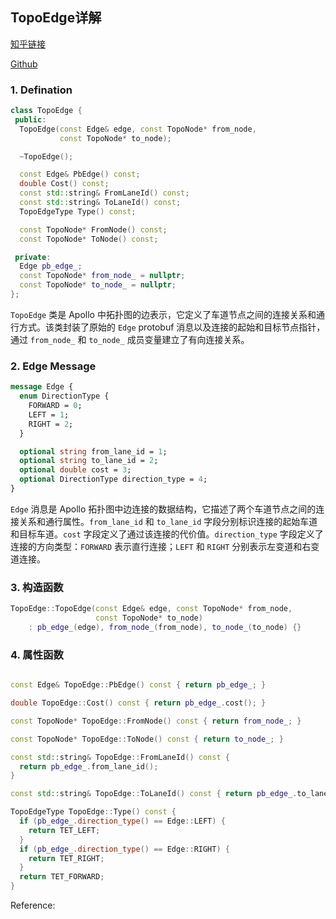 <!--
 * @Author: LOTEAT
 * @Date: 2025-08-12 19:15:34
-->

## TopoEdge详解

[知乎链接]()

[Github](https://github.com/LOTEAT/Apollo-Notes/blob/master/routing/TopoEdge/topo_edge.md)

### 1. Defination

```cpp
class TopoEdge {
 public:
  TopoEdge(const Edge& edge, const TopoNode* from_node,
           const TopoNode* to_node);

  ~TopoEdge();

  const Edge& PbEdge() const;
  double Cost() const;
  const std::string& FromLaneId() const;
  const std::string& ToLaneId() const;
  TopoEdgeType Type() const;

  const TopoNode* FromNode() const;
  const TopoNode* ToNode() const;

 private:
  Edge pb_edge_;
  const TopoNode* from_node_ = nullptr;
  const TopoNode* to_node_ = nullptr;
};
```

`TopoEdge` 类是 Apollo 中拓扑图的边表示，它定义了车道节点之间的连接关系和通行方式。该类封装了原始的 `Edge` protobuf 消息以及连接的起始和目标节点指针，通过 `from_node_` 和 `to_node_` 成员变量建立了有向连接关系。

### 2. Edge Message

```protobuf
message Edge {
  enum DirectionType {
    FORWARD = 0;
    LEFT = 1;
    RIGHT = 2;
  }

  optional string from_lane_id = 1;
  optional string to_lane_id = 2;
  optional double cost = 3;
  optional DirectionType direction_type = 4;
}

```

`Edge` 消息是 Apollo 拓扑图中边连接的数据结构，它描述了两个车道节点之间的连接关系和通行属性。`from_lane_id` 和 `to_lane_id` 字段分别标识连接的起始车道和目标车道。`cost` 字段定义了通过该连接的代价值。`direction_type` 字段定义了连接的方向类型：`FORWARD` 表示直行连接；`LEFT` 和 `RIGHT` 分别表示左变道和右变道连接。

### 3. 构造函数

```cpp
TopoEdge::TopoEdge(const Edge& edge, const TopoNode* from_node,
                   const TopoNode* to_node)
    : pb_edge_(edge), from_node_(from_node), to_node_(to_node) {}
```

### 4. 属性函数

```cpp

const Edge& TopoEdge::PbEdge() const { return pb_edge_; }

double TopoEdge::Cost() const { return pb_edge_.cost(); }

const TopoNode* TopoEdge::FromNode() const { return from_node_; }

const TopoNode* TopoEdge::ToNode() const { return to_node_; }

const std::string& TopoEdge::FromLaneId() const {
  return pb_edge_.from_lane_id();
}

const std::string& TopoEdge::ToLaneId() const { return pb_edge_.to_lane_id(); }

TopoEdgeType TopoEdge::Type() const {
  if (pb_edge_.direction_type() == Edge::LEFT) {
    return TET_LEFT;
  }
  if (pb_edge_.direction_type() == Edge::RIGHT) {
    return TET_RIGHT;
  }
  return TET_FORWARD;
}
```



Reference:

